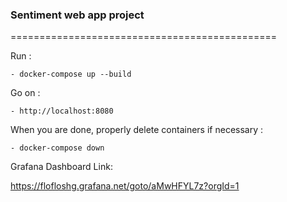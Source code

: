 ### Sentiment web app project

==============================================

Run :

    - docker-compose up --build

Go on :

    - http://localhost:8080
    
When you are done, properly delete containers if necessary :
    
    - docker-compose down

Grafana Dashboard Link:

https://flofloshg.grafana.net/goto/aMwHFYL7z?orgId=1
